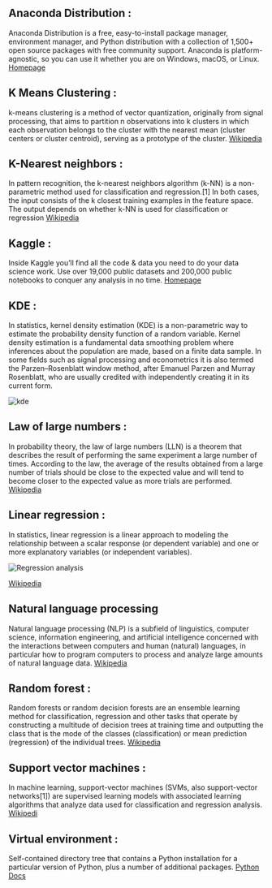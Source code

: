## Anaconda Distribution :
Anaconda Distribution is a free, easy-to-install package manager, environment manager, and Python distribution with a collection of 1,500+ open source packages with free community support. Anaconda is platform-agnostic, so you can use it whether you are on Windows, macOS, or Linux.
[Homepage](https://www.anaconda.com/)

## K Means Clustering :
k-means clustering is a method of vector quantization, originally from signal processing, that aims to partition n observations into k clusters in which each observation belongs to the cluster with the nearest mean (cluster centers or cluster centroid), serving as a prototype of the cluster.
[Wikipedia](https://en.wikipedia.org/wiki/K-means_clustering)

## K-Nearest neighbors :
In pattern recognition, the k-nearest neighbors algorithm (k-NN) is a non-parametric method used for classification and regression.[1] In both cases, the input consists of the k closest training examples in the feature space. The output depends on whether k-NN is used for classification or regression
[Wikipedia](https://en.wikipedia.org/wiki/K-nearest_neighbors_algorithm)

## Kaggle :
Inside Kaggle you’ll find all the code & data you need to do your data science work. Use over 19,000 public datasets and 200,000 public notebooks to conquer any analysis in no time.
[Homepage](https://www.kaggle.com/)

## KDE :
In statistics, kernel density estimation (KDE) is a non-parametric way to estimate the probability density function of a random variable. Kernel density estimation is a fundamental data smoothing problem where inferences about the population are made, based on a finite data sample. In some fields such as signal processing and econometrics it is also termed the Parzen–Rosenblatt window method, after Emanuel Parzen and Murray Rosenblatt, who are usually credited with independently creating it in its current form.

![kde](https://wikimedia.org/api/rest_v1/media/math/render/svg/f3b09505158fb06033aabf9b0116c8c07a68bf31)

## Law of large numbers :
In probability theory, the law of large numbers (LLN) is a theorem that describes the result of performing the same experiment a large number of times. According to the law, the average of the results obtained from a large number of trials should be close to the expected value and will tend to become closer to the expected value as more trials are performed.
[Wikipedia](https://en.wikipedia.org/wiki/Law_of_large_numbers)

## Linear regression :
In statistics, linear regression is a linear approach to modeling the relationship between a scalar response (or dependent variable) and one or more explanatory variables (or independent variables).

![Regression analysis](https://upload.wikimedia.org/wikipedia/commons/thumb/3/3a/Linear_regression.svg/330px-Linear_regression.svg.png)

[Wikipedia](https://en.wikipedia.org/wiki/Linear_regression)

## Natural language processing
Natural language processing (NLP) is a subfield of linguistics, computer science, information engineering, and artificial intelligence concerned with the interactions between computers and human (natural) languages, in particular how to program computers to process and analyze large amounts of natural language data.
[Wikipedia](https://en.wikipedia.org/wiki/Natural_language_processing)

## Random forest :
Random forests or random decision forests are an ensemble learning method for classification, regression and other tasks that operate by constructing a multitude of decision trees at training time and outputting the class that is the mode of the classes (classification) or mean prediction (regression) of the individual trees.
[Wikipedia](https://en.wikipedia.org/wiki/Random_forest)

## Support vector machines :
In machine learning, support-vector machines (SVMs, also support-vector networks[1]) are supervised learning models with associated learning algorithms that analyze data used for classification and regression analysis.
[Wikipedi](https://en.wikipedia.org/wiki/Support-vector_machine)

## Virtual environment :
Self-contained directory tree that contains a Python installation for a particular version of Python, plus a number of additional packages.
[Python Docs](https://docs.python.org/3/tutorial/venv.html)